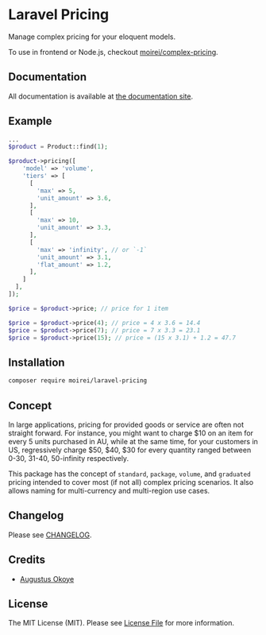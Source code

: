 # Laravel Pricing

Manage complex pricing for your eloquent models.

To use in frontend or Node.js, checkout [moirei/complex-pricing](https://github.com/moirei/complex-pricing).



## Documentation

All documentation is available at [the documentation site](https://moirei.github.io/laravel-pricing).


## Example

```php
...
$product = Product::find(1);

$product->pricing([
    'model' => 'volume',
    'tiers' => [
      [
        'max' => 5,
        'unit_amount' => 3.6,
      ],
      [
        'max' => 10,
        'unit_amount' => 3.3,
      ],
      [
        'max' => 'infinity', // or `-1`
        'unit_amount' => 3.1,
        'flat_amount' => 1.2,
      ],
    ]
  ],
]);

$price = $product->price; // price for 1 item

$price = $product->price(4); // price = 4 x 3.6 = 14.4
$price = $product->price(7); // price = 7 x 3.3 = 23.1
$price = $product->price(15); // price = (15 x 3.1) + 1.2 = 47.7
```

## Installation

```bash
composer require moirei/laravel-pricing
```



## Concept

In large applications, pricing for provided goods or service are often not straight forward. For instance, you might want to charge $10 on an item for every 5 units purchased in AU, while at the same time, for your customers in US, regressively charge $50, $40, $30 for every quantity ranged between 0-30, 31-40, 50-infinity respectively.

This package has the concept of `standard`, `package`, `volume`, and `graduated` pricing intended to cover most (if not all) complex pricing scenarios. It also allows naming for multi-currency and multi-region use cases.


## Changelog

Please see [CHANGELOG](./CHANGELOG.md).



## Credits

- [Augustus Okoye](https://github.com/augustusnaz)



## License

The MIT License (MIT). Please see [License File](LICENSE.md) for more information.